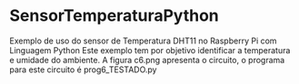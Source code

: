# SensorTemperaturaPython
Exemplo de uso do sensor de Temperatura DHT11 no Raspberry Pi com Linguagem Python
Este exemplo tem por objetivo identificar a temperatura e umidade do ambiente. A figura c6.png
apresenta o circuito, o programa para este circuito é prog6_TESTADO.py
